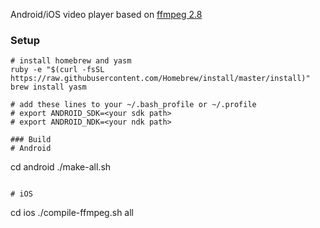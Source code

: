 Android/iOS video player based on [ffmpeg 2.8](http://ffmpeg.org)

### Setup
```
# install homebrew and yasm
ruby -e "$(curl -fsSL https://raw.githubusercontent.com/Homebrew/install/master/install)"
brew install yasm

# add these lines to your ~/.bash_profile or ~/.profile
# export ANDROID_SDK=<your sdk path>
# export ANDROID_NDK=<your ndk path>

### Build
# Android
```
cd android
./make-all.sh
```

# iOS
```
cd ios
./compile-ffmpeg.sh all
```

